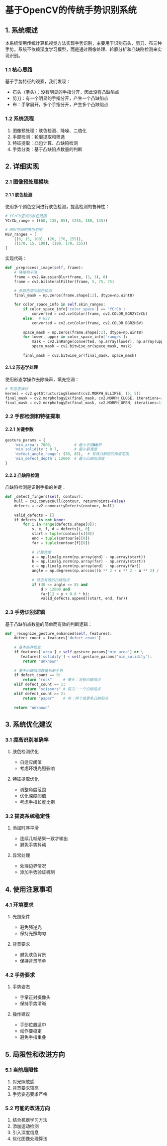 # 基于OpenCV的传统手势识别系统

## 1. 系统概述

本系统使用传统计算机视觉方法实现手势识别，主要用于识别石头、剪刀、布三种手势。系统不依赖深度学习模型，而是通过图像处理、轮廓分析和凸缺陷检测来实现识别。

### 1.1 核心思路

基于手势特征的观察，我们发现：
- 石头（拳头）：没有明显的手指分开，因此没有凸缺陷点
- 剪刀：有一个明显的手指分开，产生一个凸缺陷点
- 布：手掌展开，多个手指分开，产生多个凸缺陷点

### 1.2 系统流程
1. 图像预处理：肤色检测、降噪、二值化
2. 手部检测：轮廓提取和筛选
3. 特征提取：凸包计算、凸缺陷检测
4. 手势分类：基于凸缺陷点数量的判断

## 2. 详细实现

### 2.1 图像预处理模块

#### 2.1.1 肤色检测
使用多个颜色空间进行肤色检测，提高检测的鲁棒性：

```python
# YCrCb空间的肤色范围
YCrCb_range = ((60, 135, 85), (255, 180, 135))

# HSV空间的肤色范围
HSV_ranges = [
    ((0, 15, 100), (20, 170, 255)),
    ((170, 15, 100), (180, 170, 255))
]
```

实现代码：
```python
def _preprocess_image(self, frame):
    # 降噪和平滑
    frame = cv2.GaussianBlur(frame, (3, 3), 0)
    frame = cv2.bilateralFilter(frame, 5, 75, 75)

    # 多颜色空间肤色检测
    final_mask = np.zeros(frame.shape[:2], dtype=np.uint8)
    
    for color_space_info in self.skin_ranges:
        if color_space_info['color_space'] == 'YCrCb':
            converted = cv2.cvtColor(frame, cv2.COLOR_BGR2YCrCb)
        else:  # HSV
            converted = cv2.cvtColor(frame, cv2.COLOR_BGR2HSV)
        
        space_mask = np.zeros(frame.shape[:2], dtype=np.uint8)
        for lower, upper in color_space_info['ranges']:
            mask = cv2.inRange(converted, np.array(lower), np.array(upper))
            space_mask = cv2.bitwise_or(space_mask, mask)
        
        final_mask = cv2.bitwise_or(final_mask, space_mask)
```

#### 2.1.2 形态学处理
使用形态学操作去除噪声，填充空洞：

```python
# 形态学操作
kernel = cv2.getStructuringElement(cv2.MORPH_ELLIPSE, (5, 5))
final_mask = cv2.morphologyEx(final_mask, cv2.MORPH_CLOSE, iterations=2)
final_mask = cv2.morphologyEx(final_mask, cv2.MORPH_OPEN, iterations=1)
```

### 2.2 手部检测和特征提取

#### 2.2.1 关键参数
```python
gesture_params = {
    'min_area': 7000,          # 最小手部��积
    'min_solidity': 0.7,       # 最小紧凑度
    'defect_angle_range': (30, 85),  # 有效凸缺陷的角度范围
    'min_defect_depth': 12000  # 最小凸缺陷深度
}
```

#### 2.2.2 凸缺陷检测
凸缺陷检测是识别手指的关键：

```python
def _detect_fingers(self, contour):
    hull = cv2.convexHull(contour, returnPoints=False)
    defects = cv2.convexityDefects(contour, hull)
    
    valid_defects = []
    if defects is not None:
        for i in range(defects.shape[0]):
            s, e, f, d = defects[i, 0]
            start = tuple(contour[s][0])
            end = tuple(contour[e][0])
            far = tuple(contour[f][0])
            
            # 计算角度
            a = np.linalg.norm(np.array(end) - np.array(start))
            b = np.linalg.norm(np.array(far) - np.array(start))
            c = np.linalg.norm(np.array(end) - np.array(far))
            angle = np.degrees(np.arccos((b ** 2 + c ** 2 - a ** 2) / (2 * b * c)))
            
            # 筛选有效的凸缺陷点
            if (30 <= angle <= 85 and 
                d > 12000 and 
                far[1] < y + 0.8 * h):
                valid_defects.append((start, end, far))
```

### 2.3 手势识别逻辑

基于凸缺陷点数量的简单而有效的判断逻辑：

```python
def _recognize_gesture_enhanced(self, features):
    defect_count = features['defect_count']
    
    # 基本条件检查
    if features['area'] < self.gesture_params['min_area'] or \
       features['solidity'] < self.gesture_params['min_solidity']:
        return "unknown"
    
    # 基于凸缺陷点数量判断手势
    if defect_count == 0:
        return "rock"     # 拳头：没有凸缺陷点
    elif defect_count == 1:
        return "scissors" # 剪刀：一个凸缺陷点
    elif defect_count >= 2:
        return "paper"    # 布：两个或更多凸缺陷点
    
    return "unknown"
```

## 3. 系统优化建议

### 3.1 提高识别准确率
1. 肤色检测优化
   - 自适应阈值
   - 考虑环境光照影响
   
2. 特征提取优化
   - 调整角度范围
   - 优化深度阈值
   - 考虑手指长度比例

### 3.2 提高系统稳定性
1. 添加时序平滑
   - 连续几帧结果一致才输出
   - 避免手势抖动

2. 异常处理
   - 处理边界情况
   - 添加手势验证机制

## 4. 使用注意事项

### 4.1 环境要求
1. 光照条件
   - 避免强逆光
   - 保持光照均匀
   
2. 背景要求
   - 避免肤色背景
   - 保持背景简单

### 4.2 手势要求
1. 手势姿态
   - 手掌正对摄像头
   - 保持手势清晰
   
2. 操作建议
   - 手部位置适中
   - 动作要稳定
   - 避免手指重叠

## 5. 局限性和改进方向

### 5.1 当前局限性
1. 对光照敏感
2. 背景要求较高
3. 手势姿态要求严格

### 5.2 可能的改进方向
1. 结合机器学习方法
2. 添加运动检测
3. 引入深度信息
4. 优化图像处理算法
```
